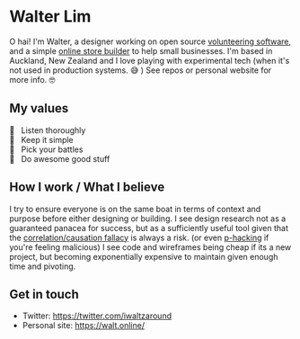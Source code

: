 # Walter Lim 

O hai! I'm Walter, a designer working on open source [volunteering software](https://voluntarily.nz), and a simple [online store builder](https://swiftly.nz) to help small businesses. I'm based in Auckland, New Zealand and I love playing with experimental tech (when it's not used in production systems. 😅 ) See repos or personal website for more info. 🤓 

## My values
🦄  &nbsp;&nbsp;Listen thoroughly<br>
🧐  &nbsp;&nbsp;Keep it simple <br>
🤺  &nbsp;&nbsp;Pick your battles<br>
💩  &nbsp;&nbsp;Do awesome good stuff

## How I work / What I believe 
I try to ensure everyone is on the same boat in terms of context and purpose before either designing or building. I see design research not as a guaranteed panacea for success, but as a sufficiently useful tool given that the [correlation/causation fallacy](https://en.wikipedia.org/wiki/Correlation_does_not_imply_causation) is always a risk. (or even [p-hacking](https://en.wikipedia.org/wiki/Data_dredging) if you're feeling malicious) I see code and wireframes being cheap if its a new project, but becoming exponentially expensive to maintain given enough time and pivoting.

## Get in touch
- Twitter: https://twitter.com/iwaltzaround
- Personal site: https://walt.online/
